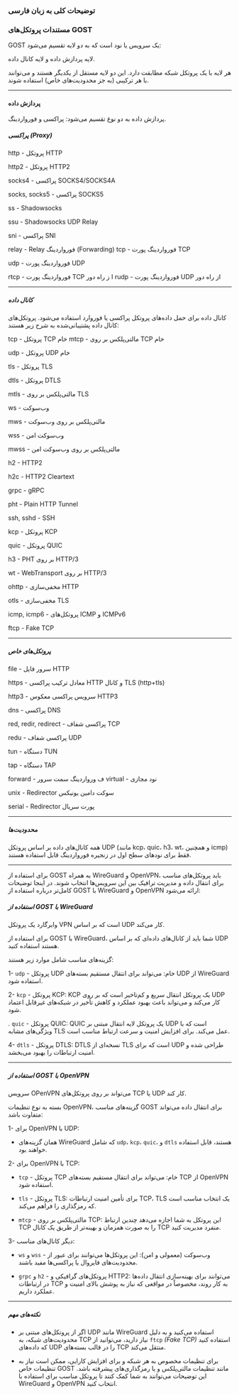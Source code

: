 ### توضیحات کلی به زبان فارسی

### مستندات پروتکل‌های GOST
GOST یک سرویس یا نود است که به دو لایه تقسیم می‌شود:

لایه پردازش داده و لایه کانال داده.

هر لایه با یک پروتکل شبکه مطابقت دارد. این دو لایه مستقل از یکدیگر هستند و می‌توانند با هر ترکیبی (به جز محدودیت‌های خاص) استفاده شوند.

----------
#### پردازش داده
پردازش داده به دو نوع تقسیم می‌شود: پراکسی و فورواردینگ.

##### پراکسی (Proxy)
http - پروتکل HTTP

http2 - پروتکل HTTP2

socks4 - پراکسی SOCKS4/SOCKS4A

socks, socks5 - پراکسی SOCKS5

ss - Shadowsocks

ssu - Shadowsocks UDP Relay

sni - پراکسی SNI

relay - Relay
فورواردینگ (Forwarding)
tcp - فورواردینگ پورت TCP

udp - فورواردینگ پورت UDP

rtcp - فورواردینگ پورت TCP ا
ز راه دور
rudp - فورواردینگ پورت UDP از راه دور

-------------------

##### کانال داده
کانال داده برای حمل داده‌های پروتکل پراکسی یا فوروارد استفاده می‌شود. پروتکل‌های کانال داده پشتیبانی‌شده به شرح زیر هستند:

tcp - پروتکل TCP خام
mtcp - مالتی‌پلکس بر روی TCP خام

udp - پروتکل UDP خام

tls - پروتکل TLS

dtls - پروتکل DTLS

mtls - مالتی‌پلکس بر روی TLS

ws - وب‌سوکت

mws - مالتی‌پلکس بر روی وب‌سوکت

wss - وب‌سوکت امن

mwss - مالتی‌پلکس بر روی وب‌سوکت امن

h2 - HTTP2

h2c - HTTP2 Cleartext

grpc - gRPC

pht - Plain HTTP Tunnel

ssh, sshd - SSH

kcp - پروتکل KCP

quic - پروتکل QUIC

h3 - PHT بر روی HTTP/3

wt - WebTransport بر روی HTTP/3

ohttp - مخفی‌سازی HTTP

otls - مخفی‌سازی TLS

icmp, icmp6 - پروتکل‌های ICMP و ICMPv6

ftcp - Fake TCP

-----------------------


##### پروتکل‌های خاص
file - سرور فایل HTTP

https - معادل ترکیب پراکسی HTTP و کانال TLS (http+tls)

http3 - سرویس پراکسی معکوس HTTP3

dns - پراکسی DNS

red, redir, redirect - پراکسی شفاف TCP

redu - پراکسی شفاف UDP

tun - دستگاه TUN

tap - دستگاه TAP

forward - ف
ورواردینگ سمت سرور
virtual - نود مجازی

unix - Redirector سوکت دامین یونیکس

serial - Redirector پورت سریال

-----------


##### محدودیت‌ها
همه کانال‌های داده بر اساس پروتکل UDP (مانند kcp، quic، h3، wt، و همچنین icmp) فقط برای نودهای سطح اول در زنجیره فورواردینگ قابل استفاده هستند.

----------

برای استفاده از GOST به همراه WireGuard و OpenVPN، باید پروتکل‌های مناسب برای انتقال داده و مدیریت ترافیک بین این سرویس‌ها انتخاب شوند. در اینجا توضیحات کامل‌تر درباره استفاده از GOST با WireGuard و OpenVPN ارائه می‌شود:

##### استفاده از GOST با WireGuard
وایرگارد یک پروتکل VPN است که بر اساس UDP کار می‌کند.

برای استفاده از GOST با WireGuard، شما باید از کانال‌های داده‌ای که بر اساس UDP هستند استفاده کنید. 

گزینه‌های مناسب شامل موارد زیر هستند:

1- `udp` - پروتکل UDP خام:
می‌تواند برای انتقال مستقیم بسته‌های UDP از WireGuard استفاده شود.

2- `kcp` - پروتکل KCP:
KCP یک پروتکل انتقال سریع و کم‌تاخیر است که بر روی UDP کار می‌کند و می‌تواند باعث بهبود عملکرد و کاهش تأخیر در شبکه‌های غیرقابل اعتماد شود.

. `quic` - پروتکل QUIC:
QUIC یک پروتکل لایه انتقال مبتنی بر UDP است که با ویژگی‌های مشابه TLS عمل می‌کند. برای افزایش امنیت و سرعت ارتباط مناسب است.

4- `dtls` - پروتکل DTLS:
DTLS نسخه‌ای از TLS است که برای UDP طراحی شده و امنیت ارتباطات را بهبود می‌بخشد.


-----------------
##### استفاده از GOST با OpenVPN


سرویس OPenVPN می‌تواند بر روی پروتکل‌های TCP یا UDP کار کند.


بسته به نوع تنظیمات OpenVPN، گزینه‌های مناسب GOST برای انتقال داده می‌تواند متفاوت باشد:

1- برای OpenVPN با UDP:

  * همان گزینه‌های WireGuard که شامل `udp`، `kcp`، `quic`، و `dtls` هستند، قابل استفاده خواهند بود.

2- برای OpenVPN با TCP:

  * `tcp` - پروتکل TCP خام:
می‌تواند برای انتقال مستقیم بسته‌های TCP از OpenVPN استفاده شود.

* `tls` - پروتکل TLS:
برای تأمین امنیت ارتباطات TCP، TLS یک انتخاب مناسب است که رمزگذاری را فراهم می‌کند.

* `mtcp` - مالتی‌پلکس بر روی TCP:
این پروتکل به شما اجازه می‌دهد چندین ارتباط TCP را به صورت همزمان و بهینه‌تر از طریق یک کانال TCP منفرد مدیریت کنید.

3- دیگر کانال‌های مناسب:

* `ws` و `wss` - وب‌سوکت (معمولی و امن):
این پروتکل‌ها می‌توانند برای عبور از محدودیت‌های فایروال یا پراکسی‌ها مفید باشند.

* `grpc` و `h2` - پروتکل‌های گرافیکی و HTTP2:
می‌توانند برای بهینه‌سازی انتقال داده‌ها در ارتباطات TCP به کار روند، مخصوصاً در مواقعی که نیاز به پوشش بالای امنیت و عملکرد داریم.

-------
##### نکته‌های مهم
  * اگر از پروتکل‌های مبتنی بر UDP مانند WireGuard استفاده می‌کنید و به دلیل محدودیت‌های شبکه، به TCP نیاز دارید، می‌توانید از `ftcp` *(Fake TCP)* استفاده کنید که داده‌های UDP را در قالب بسته‌های TCP منتقل می‌کند.

  * برای تنظیمات مخصوص به هر شبکه و برای افزایش کارایی، ممکن است نیاز به تنظیمات خاص GOST مانند تنظیمات مالتی‌پلکس و یا رمزگذاری‌های پیشرفته باشد.
این توضیحات می‌توانند به شما کمک کنند تا پروتکل مناسب برای استفاده با WireGuard و OpenVPN انتخاب کنید.
